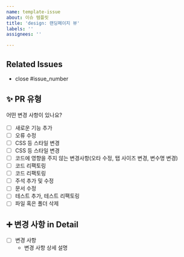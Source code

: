 ```yaml
---
name: template-issue
about: 이슈 템플릿
title: 'design: 랜딩페이지 뷰'
labels: ''
assignees: ''

---
```


## Related Issues

- close #issue_number

## ✨ PR 유형

어떤 변경 사항이 있나요?

- [ ] 새로운 기능 추가
- [ ] 오류 수정
- [ ] CSS 등 스타일 변경 
- [ ] CSS 등 스타일 변경
- [ ] 코드에 영향을 주지 않는 변경사항(오타 수정, 탭 사이즈 변경, 변수명 변경)
- [ ] 코드 리팩토링 
- [ ] 코드 리팩토링
- [ ] 주석 추가 및 수정
- [ ] 문서 수정
- [ ] 테스트 추가, 테스트 리팩토링
- [ ] 파일 혹은 폴더 삭제

## ➕ 변경 사항 in Detail

- [ ] 변경 사항
  - 변경 사항 상세 설명
